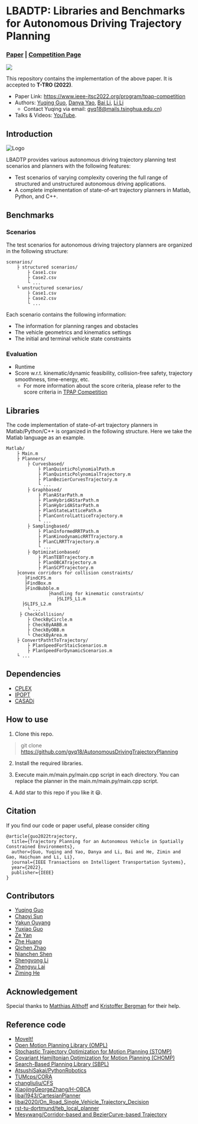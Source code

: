 # LBADTP: Libraries and Benchmarks for Autonomous Driving Trajectory Planning

### [**Paper**](https://www.ieee-itsc2022.org/program/tpap-competition) | [**Competition Page**](https://www.ieee-itsc2022.org/program/tpap-competition)

![](./results/result.png)

This repository contains the implementation of the above paper. It is accepted to **T-TRO (2022)**.
- Paper Link: https://www.ieee-itsc2022.org/program/tpap-competition
- Authors: [Yuqing Guo](https://github.com/gyq18), [Danya Yao](https://www.au.tsinghua.edu.cn/info/1076/1608.htm), [Bai Li](http://grjl.hnu.edu.cn/p/19232984984B4AF50942E7C9F74E071F), [Li Li](https://www.au.tsinghua.edu.cn/info/1096/1530.htm)
    - Contact Yuqing via email: gyq18@mails.tsinghua.edu.cn)
- Talks & Videos: [YouTube](https://www.youtube.com/watch?v=BuIBXL2UNvI).

## Introduction

![Logo](assets/teaser.jpg)

LBADTP provides various autonomous driving trajectory planning test scenarios and planners with the following features:
- Test scenarios of varying complexity covering the full range of structured and unstructured autonomous driving applications.
- A complete implementation of state-of-art trajectory planners in Matlab, Python, and C++. 


## Benchmarks

### Scenarios
The test scenarios for autonomous driving trajectory planners are organized in the following structure:
```
scenarios/
    ├ structured scenarios/
        ├ Case1.csv
        ├ Case2.csv
        └ ...
    └ unstructured scenarios/
        ├ Case1.csv
        ├ Case2.csv
        └ ...
```
Each scenario contains the following information:
- The information for planning ranges and obstacles
- The vehicle geometrics and kinematics settings
- The initial and terminal vehicle state constraints

### Evaluation

- Runtime
- Score w.r.t. kinematic/dynamic feasibility, collision-free safety, trajectory smoothness, time-energy, etc.
   - For more information about the score criteria, please refer to the score criteria in  [TPAP Competition](https://www.ieee-itsc2022.org/program/tpap-competition)

## Libraries
The code implementation of state-of-art trajectory planners in Matlab/Python/C++ is organized in the following structure.
Here we take the Matlab language as an example.
```
Matlab/
    ├ Main.m
    ├ Planners/
        ├ Curvesbased/
            ├ PlanQuinticPolynomialPath.m
            ├ PlanQuinticPolynomialTrajectory.m
            ├ PlanBezierCurvesTrajectory.m
            └ ...
        ├ Graphbased/
            ├ PlanAStarPath.m
            ├ PlanHybridAStarPath.m
            ├ PlanHybridAStarPath.m
            ├ PlanStateLatticePath.m
            ├ PlanControlLatticeTrajectory.m
            └ ...
        ├ Samplingbased/
            ├ PlanInformedRRTPath.m
            ├ PlanKinodynamicRRTTrajectory.m
            ├ PlanCLRRTTrajectory.m
            └ ...
        ├ Optimizationbased/
            ├ PlanTEBTrajectory.m
            ├ PlanOBCATrajectory.m
            ├ PlanSCPTrajectory.m
	├convex corridors for collision constraints/
  	   ├FindCFS.m
	   ├FindBox.m
	   ├FindBubble.m
                ├handling for kinematic constraints/
                   ├SLIFS_L1.m
	  ├SLIFS_L2.m
        └ ...
     ├ CheckCollision/
        ├ CheckByCircle.m
        ├ CheckByAABB.m
        ├ CheckByOBB.m
        └ CheckByArea.m
    ├ ConvertPathtToTrajectory/
        ├ PlanSpeedForStaicScenarios.m
        ├ PlanSpeedForDynamicScenarios.m
    └ ...
```
## Dependencies
- [CPLEX](https://www.ibm.com/analytics/cplex-optimizer)
- [IPOPT](https://github.com/coin-or/Ipopt)
- [CASADi](https://github.com/casadi/casadi)

## How to use

1. Clone this repo.

> git clone https://github.com/gyq18/AutonomousDrivingTrajectoryPlanning

2. Install the required libraries.

3. Execute main.m/main.py/main.cpp script in each directory. You can replace the planner in the main.m/main.py/main.cpp script.

4. Add star to this repo if you like it :smiley:. 


## Citation

If you find our code or paper useful, please consider citing
```
@article{guo2022trajectory,
  title={Trajectory Planning for an Autonomous Vehicle in Spatially Constrained Environments},
  author={Guo, Yuqing and Yao, Danya and Li, Bai and He, Zimin and Gao, Haichuan and Li, Li},
  journal={IEEE Transactions on Intelligent Transportation Systems},
  year={2022},
  publisher={IEEE}
}
```

## Contributors
- [Yuqing Guo](https://github.com/gyq18)
- [Chaoyi Sun](https://github.com/gyq18)
- [Yakun Ouyang](https://github.com/gyq18)
- [Yuxiao Guo](https://github.com/gyq18)
- [Ze Yan](https://github.com/gyq18)
- [Zhe Huang](https://github.com/gyq18)
- [Qichen Zhao](https://github.com/gyq18)
- [Nianchen Shen](https://github.com/gyq18)
- [Shengyong Li](https://github.com/gyq18)
- [Zhengyu Lai](https://github.com/gyq18)
- [Ziming He](https://github.com/gyq18)


## Acknowledgement

Special thanks to [Matthias Althoff](https://www.in.tum.de/i06/people/prof-dr-ing-matthias-althoff/) and [Kristoffer Bergman](http://users.isy.liu.se/rt/kribe48/) for their help.

## Reference code

- [MoveIt!](https://planners-benchmarking.readthedocs.io/en/latest/user_guide/2_motion_planners.html)
- [Open Motion Planning Library (OMPL)](http://ompl.kavrakilab.org/)
- [Stochastic Trajectory Optimization for Motion Planning (STOMP) ](http://wiki.ros.org/stomp_motion_planner)
- [Covariant Hamiltonian Optimization for Motion Planning (CHOMP)](https://www.ri.cmu.edu/pub_files/2009/5/icra09-chomp.pdf)
- [Search-Based Planning Library (SBPL)](http://wiki.ros.org/sbpl)
- [AtsushiSakai/PythonRobotics](https://github.com/AtsushiSakai/PythonRobotics)
- [TUMcps/CORA](https://github.com/TUMcps/CORA)
- [changliuliu/CFS](https://github.com/changliuliu/CFS)
- [XiaojingGeorgeZhang/H-OBCA](https://github.com/XiaojingGeorgeZhang/H-OBCA)
- [libai1943/CartesianPlanner](https://github.com/libai1943/CartesianPlanner)
- [libai2020/On_Road_Single_Vehicle_Trajectory_Decision](https://github.com/libai2020/On_Road_Single_Vehicle_Trajectory_Decision)
- [rst-tu-dortmund/teb_local_planner](https://github.com/rst-tu-dortmund/teb_local_planner)
- [Mesywang/Corridor-based and BezierCurve-based Trajectory](https://github.com/Mesywang/Motion-Planning-Algorithms/tree/master/HardConstraintTrajectoryOptimization)



